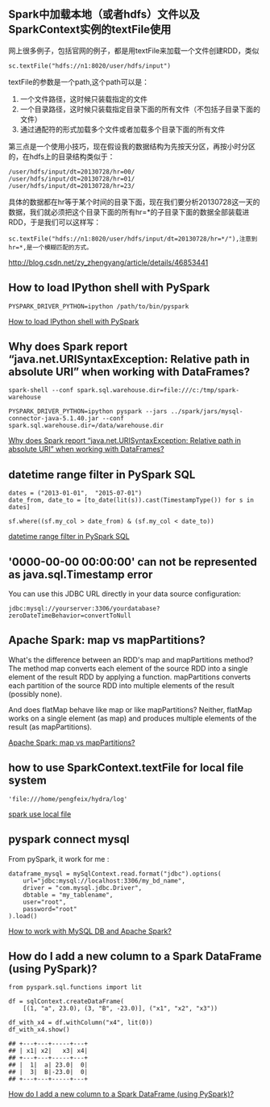 ## Spark中加载本地（或者hdfs）文件以及SparkContext实例的textFile使用

网上很多例子，包括官网的例子，都是用textFile来加载一个文件创建RDD，类似

    sc.textFile("hdfs://n1:8020/user/hdfs/input")


textFile的参数是一个path,这个path可以是：
1. 一个文件路径，这时候只装载指定的文件
2. 一个目录路径，这时候只装载指定目录下面的所有文件（不包括子目录下面的文件）
3. 通过通配符的形式加载多个文件或者加载多个目录下面的所有文件


第三点是一个使用小技巧，现在假设我的数据结构为先按天分区，再按小时分区的，在hdfs上的目录结构类似于：

    /user/hdfs/input/dt=20130728/hr=00/
    /user/hdfs/input/dt=20130728/hr=01/
    /user/hdfs/input/dt=20130728/hr=23/

具体的数据都在hr等于某个时间的目录下面，现在我们要分析20130728这一天的数据，我们就必须把这个目录下面的所有hr=\*的子目录下面的数据全部装载进RDD，于是我们可以这样写：

    sc.textFile("hdfs://n1:8020/user/hdfs/input/dt=20130728/hr=*/"),注意到hr=*,是一个模糊匹配的方式。

http://blog.csdn.net/zy_zhengyang/article/details/46853441


## How to load IPython shell with PySpark

    PYSPARK_DRIVER_PYTHON=ipython /path/to/bin/pyspark

[How to load IPython shell with PySpark](http://stackoverflow.com/questions/31862293/how-to-load-ipython-shell-with-pyspark)


## Why does Spark report “java.net.URISyntaxException: Relative path in absolute URI” when working with DataFrames?

    spark-shell --conf spark.sql.warehouse.dir=file:///c:/tmp/spark-warehouse

    PYSPARK_DRIVER_PYTHON=ipython pyspark --jars ../spark/jars/mysql-connector-java-5.1.40.jar --conf spark.sql.warehouse.dir=/data/warehouse.dir

[Why does Spark report “java.net.URISyntaxException: Relative path in absolute URI” when working with DataFrames?](http://stackoverflow.com/questions/38940312/why-does-spark-report-java-net-urisyntaxexception-relative-path-in-absolute-ur)


## datetime range filter in PySpark SQL

    dates = ("2013-01-01",  "2015-07-01")
    date_from, date_to = [to_date(lit(s)).cast(TimestampType()) for s in dates]

    sf.where((sf.my_col > date_from) & (sf.my_col < date_to))

[datetime range filter in PySpark SQL](http://stackoverflow.com/questions/31407461/datetime-range-filter-in-pyspark-sql)


## '0000-00-00 00:00:00' can not be represented as java.sql.Timestamp error

You can use this JDBC URL directly in your data source configuration:

    jdbc:mysql://yourserver:3306/yourdatabase?zeroDateTimeBehavior=convertToNull


## Apache Spark: map vs mapPartitions?

What's the difference between an RDD's map and mapPartitions method?
The method map converts each element of the source RDD into a single element of the result RDD by applying a function.
mapPartitions converts each partition of the source RDD into multiple elements of the result (possibly none).

And does flatMap behave like map or like mapPartitions?
Neither, flatMap works on a single element (as map) and produces multiple elements of the result (as mapPartitions).

[Apache Spark: map vs mapPartitions?](http://stackoverflow.com/questions/21185092/apache-spark-map-vs-mappartitions)


## how to use SparkContext.textFile for local file system

    'file:///home/pengfeix/hydra/log'

[spark use local file](http://stackoverflow.com/questions/27299923/how-to-load-local-file-in-sc-textfile-instead-of-hdfs)


## pyspark connect mysql

From pySpark, it work for me :

    dataframe_mysql = mySqlContext.read.format("jdbc").options(
        url="jdbc:mysql://localhost:3306/my_bd_name",
        driver = "com.mysql.jdbc.Driver",
        dbtable = "my_tablename",
        user="root",
        password="root"
    ).load()

[How to work with MySQL DB and Apache Spark?](http://stackoverflow.com/questions/27718382/how-to-work-with-mysql-db-and-apache-spark)


## How do I add a new column to a Spark DataFrame (using PySpark)?

    from pyspark.sql.functions import lit

    df = sqlContext.createDataFrame(
        [(1, "a", 23.0), (3, "B", -23.0)], ("x1", "x2", "x3"))

    df_with_x4 = df.withColumn("x4", lit(0))
    df_with_x4.show()

    ## +---+---+-----+---+
    ## | x1| x2|   x3| x4|
    ## +---+---+-----+---+
    ## |  1|  a| 23.0|  0|
    ## |  3|  B|-23.0|  0|
    ## +---+---+-----+---+

[How do I add a new column to a Spark DataFrame (using PySpark)?](http://stackoverflow.com/questions/33681487/how-do-i-add-a-new-column-to-a-spark-dataframe-using-pyspark)
